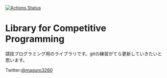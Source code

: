 [![Actions Status](https://github.com/maguroplusia/Library/workflows/verify/badge.svg)](https://github.com/maguroplusia/Library/actions)

# Library for Competitive Programming

競技プログラミング用のライブラリです。gitの練習がてら更新していきたいと思います。

Twitter:[@maguro3260](https://twitter.com/maguro3260)

